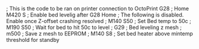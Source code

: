 ; This is the code to be ran on printer connection to OctoPrint
G28 ; Home
M420 S ; Enable bed levelig after G28 Home
; The following is disabled. Enable once Z-offset crashing resolved
; M140 S50 ; Set Bed temp to 50c
; M190 S50 ; Wait for bed to hit 50c to level
; G29 ; Bed leveling z mesh
; m500 ; Save z mesh to EEPROM
; M140 S8 ; Set bed heater above mintemp threshold for standby